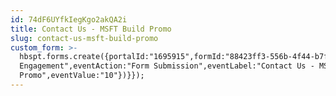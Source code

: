 ```yaml
---
id: 74dF6UYfkIegKgo2akQA2i
title: Contact Us - MSFT Build Promo
slug: contact-us-msft-build-promo
custom_form: >-
  hbspt.forms.create({portalId:"1695915",formId:"88423ff3-556b-4f44-b7fb-740a2633cbfb",target:"#hsFormContainer",css:"",sfdcCampaignId:"70161000001PVX1AAO",onFormSubmit:function(e){window.dataLayer=window.dataLayer||[],window.dataLayer.push({event:"GAEvent",eventCategory:"Sales
  Engagement",eventAction:"Form Submission",eventLabel:"Contact Us - MSFT Build
  Promo",eventValue:"10"})}});
---
```


  